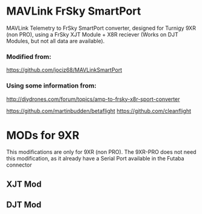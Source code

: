 # MAVLink FrSky SmartPort

MAVLink Telemetry to FrSky SmartPort converter, designed for Turnigy 9XR (non PRO), using a FrSky XJT Module + X8R reciever (Works on DJT Modules, but not all data are available).

### Modified from:

https://github.com/jociz68/MAVLinkSmartPort


### Using some information from:

http://diydrones.com/forum/topics/amp-to-frsky-x8r-sport-converter

https://github.com/martinbudden/betaflight
https://github.com/cleanflight


# MODs for 9XR

This modifications are only for 9XR (non PRO). The 9XR-PRO does not need this modification, as it already have a Serial Port available in the Futaba connector

## XJT Mod

## DJT Mod
